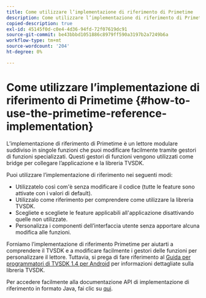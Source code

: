 ```yaml
---
title: Come utilizzare l’implementazione di riferimento di Primetime
description: Come utilizzare l’implementazione di riferimento di Primetime
copied-description: true
exl-id: 45145f0d-c0e4-4d36-94fd-72f07619dc91
source-git-commit: be43bbbd1051886c8979ff590a3197b2a7249b6a
workflow-type: tm+mt
source-wordcount: '204'
ht-degree: 0%

---
```


# Come utilizzare l’implementazione di riferimento di Primetime {#how-to-use-the-primetime-reference-implementation}

L’implementazione di riferimento di Primetime è un lettore modulare suddiviso in singole funzioni che puoi modificare facilmente tramite gestori di funzioni specializzati. Questi gestori di funzioni vengono utilizzati come bridge per collegare l’applicazione e la libreria TVSDK.

Puoi utilizzare l’implementazione di riferimento nei seguenti modi:

* Utilizzatelo così com&#39;è senza modificare il codice (tutte le feature sono attivate con i valori di default).
* Utilizzalo come riferimento per comprendere come utilizzare la libreria TVSDK.
* Scegliete e scegliete le feature applicabili all&#39;applicazione disattivando quelle non utilizzate.
* Personalizza i componenti dell’interfaccia utente senza apportare alcuna modifica alle funzioni.

Forniamo l’implementazione di riferimento Primetime per aiutarti a comprendere il TVSDK e a modificare facilmente i gestori delle funzioni per personalizzare il lettore. Tuttavia, si prega di fare riferimento al [Guida per programmatori di TVSDK 1.4 per Android](https://helpx.adobe.com/content/dam/help/en/primetime/programming-guides/psdk_android.pdf) per informazioni dettagliate sulla libreria TVSDK.

Per accedere facilmente alla documentazione API di implementazione di riferimento in formato Java, fai clic su [qui](https://help.adobe.com/en_US/primetime/api/reference_implementation/android/javadoc/index.html).
